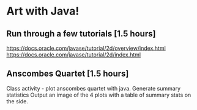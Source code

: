 # Art with Java!

## Run through a few tutorials [1.5 hours]
https://docs.oracle.com/javase/tutorial/2d/overview/index.html
https://docs.oracle.com/javase/tutorial/2d/index.html

## Anscombes Quartet [1.5 hours]
Class activity - plot anscombes quartet with java.
Generate summary statistics
Output an image of the 4 plots with a table of summary stats on the side.

